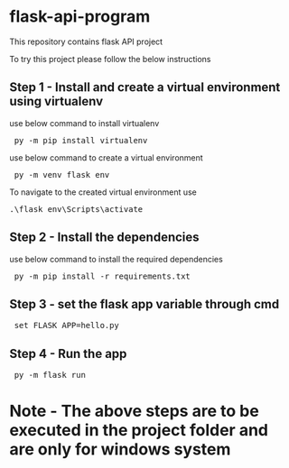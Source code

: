 # flask-api-program
This repository contains flask API project

To try this project please follow the below instructions

## Step 1 - Install and create a virtual environment using virtualenv
use below command to install virtualenv

<pre> py -m pip install virtualenv </pre>

use below command to create a virtual environment 

<pre> py -m venv flask_env </pre>

To navigate to the created virtual environment use

<pre>.\flask_env\Scripts\activate</pre>

## Step 2 - Install the dependencies 

use below command to install the required dependencies

<pre> py -m pip install -r requirements.txt </pre>

## Step 3 - set the flask app variable through cmd

<pre> set FLASK_APP=hello.py </pre>

## Step 4 - Run the app

<pre> py -m flask run </pre>


# <strong>Note - The above steps are to be executed in the project folder and are only for windows system </strong>

